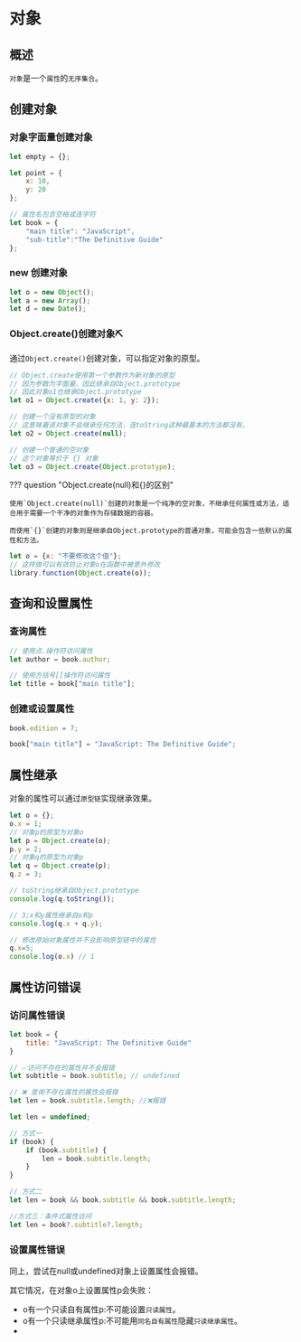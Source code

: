# 对象

## 概述

`对象`是一个`属性`的`无序集合`。

## 创建对象

### 对象字面量创建对象

```javascript
let empty = {}; 

let point = {
    x: 10,
    y: 20
};

// 属性名包含空格或连字符
let book = {
    "main title": "JavaScript",
    "sub-title":"The Definitive Guide"
};
```

### new 创建对象

```javascript
let o = new Object();
let a = new Array();
let d = new Date();
```

### Object.create()创建对象⛏️

通过`Object.create()`创建对象，可以指定对象的原型。

```javascript
// Object.create使用第一个参数作为新对象的原型
// 因为参数为字面量，因此继承自Object.prototype
// 因此对象o1也继承Object.prototype
let o1 = Object.create({x: 1, y: 2});

// 创建一个没有原型的对象
// 这意味着该对象不会继承任何方法，连toString这种最基本的方法都没有。
let o2 = Object.create(null);

// 创建一个普通的空对象
// 这个对象等价于 {} 对象
let o3 = Object.create(Object.prototype);
```

??? question "Object.create(null)和{}的区别"

    使用`Object.create(null)`创建的对象是一个纯净的空对象，不继承任何属性或方法，适合用于需要一个干净的对象作为存储数据的容器。

    而使用`{}`创建的对象则是继承自Object.prototype的普通对象，可能会包含一些默认的属性和方法。

```javascript
let o = {x: "不要修改这个值"};
// 这样做可以有效防止对象o在函数中被意外修改
library.function(Object.create(o));
```

## 查询和设置属性

### 查询属性

```javascript
// 使用点.操作符访问属性
let author = book.author;

// 使用方括号[]操作符访问属性
let title = book["main title"];
```

### 创建或设置属性

```javascript
book.edition = 7;

book["main title"] = "JavaScript: The Definitive Guide";
```

## 属性继承

对象的属性可以通过`原型链`实现继承效果。

```javascript
let o = {};
o.x = 1;
// 对象p的原型为对象o
let p = Object.create(o);
p.y = 2;
// 对象q的原型为对象p
let q = Object.create(p);
q.z = 3;

// toString继承自Object.prototype
console.log(q.toString());

// 3;x和y属性继承自o和p
console.log(q.x + q.y); 

// 修改原始对象属性并不会影响原型链中的属性
q.x=5;
console.log(o.x) // 1
```

## 属性访问错误

### 访问属性错误

```javascript title="属性访问错误问题"
let book = {
    title: "JavaScript: The Definitive Guide"
}

// ✅访问不存在的属性并不会报错
let subtitle = book.subtitle; // undefined

// ❌ 查询不存在属性的属性会报错
let len = book.subtitle.length; //❌报错
```

```javascript title="解决方案"
let len = undefined;

// 方式一
if (book) {
    if (book.subtitle) {
        len = book.subtitle.length;
    }
}

// 方式二
let len = book && book.subtitle && book.subtitle.length;

//方式三：条件式属性访问
let len = book?.subtitle?.length;
```

### 设置属性错误

同上，尝试在null或undefined对象上设置属性会报错。

其它情况，在对象o上设置属性p会失败：

- o有一个只读自有属性p:不可能设置`只读属性`。
- o有一个只读继承属性p:不可能用`同名自有属性`隐藏`只读继承属性`。
- 
